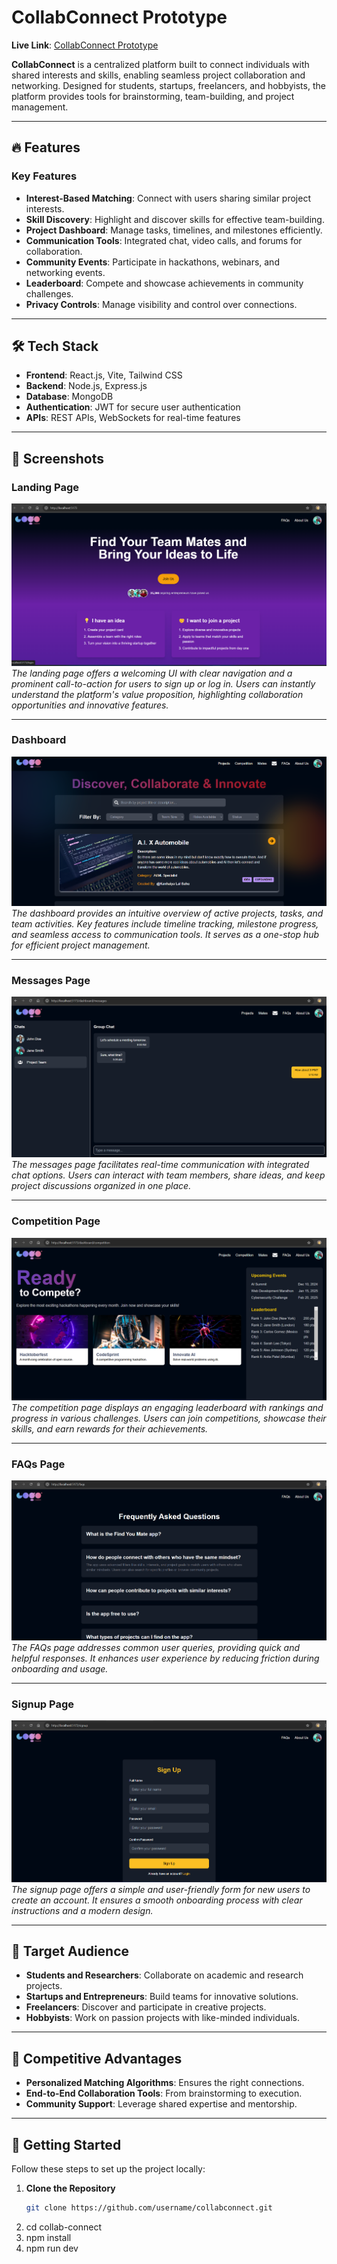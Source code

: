 # CollabConnect Prototype

**Live Link**: [CollabConnect Prototype](https://collab-connect-wheat.vercel.app/)

**CollabConnect** is a centralized platform built to connect individuals with shared interests and skills, enabling seamless project collaboration and networking. Designed for students, startups, freelancers, and hobbyists, the platform provides tools for brainstorming, team-building, and project management.

---

## 🔥 Features

### Key Features
- **Interest-Based Matching**: Connect with users sharing similar project interests.
- **Skill Discovery**: Highlight and discover skills for effective team-building.
- **Project Dashboard**: Manage tasks, timelines, and milestones efficiently.
- **Communication Tools**: Integrated chat, video calls, and forums for collaboration.
- **Community Events**: Participate in hackathons, webinars, and networking events.
- **Leaderboard**: Compete and showcase achievements in community challenges.
- **Privacy Controls**: Manage visibility and control over connections.

---

## 🛠️ Tech Stack

- **Frontend**: React.js, Vite, Tailwind CSS
- **Backend**: Node.js, Express.js
- **Database**: MongoDB
- **Authentication**: JWT for secure user authentication
- **APIs**: REST APIs, WebSockets for real-time features

---

## 📸 Screenshots

### Landing Page
![Landing Page](./images/landing.png)  
*The landing page offers a welcoming UI with clear navigation and a prominent call-to-action for users to sign up or log in. Users can instantly understand the platform's value proposition, highlighting collaboration opportunities and innovative features.*

---

### Dashboard
![Dashboard](./images/dashboard1.png)  
*The dashboard provides an intuitive overview of active projects, tasks, and team activities. Key features include timeline tracking, milestone progress, and seamless access to communication tools. It serves as a one-stop hub for efficient project management.*

---

### Messages Page
![Messages Page](./images/chats.png)  
*The messages page facilitates real-time communication with integrated chat options. Users can interact with team members, share ideas, and keep project discussions organized in one place.*

---

### Competition Page
![Competition Page](./images/competition.png)  
*The competition page displays an engaging leaderboard with rankings and progress in various challenges. Users can join competitions, showcase their skills, and earn rewards for their achievements.*

---

### FAQs Page
![FAQs Page](./images/faqs.png)  
*The FAQs page addresses common user queries, providing quick and helpful responses. It enhances user experience by reducing friction during onboarding and usage.*

---

### Signup Page
![Signup Page](./images/signup.png)  
*The signup page offers a simple and user-friendly form for new users to create an account. It ensures a smooth onboarding process with clear instructions and a modern design.*

---

## 🎯 Target Audience

- **Students and Researchers**: Collaborate on academic and research projects.
- **Startups and Entrepreneurs**: Build teams for innovative solutions.
- **Freelancers**: Discover and participate in creative projects.
- **Hobbyists**: Work on passion projects with like-minded individuals.

---

## 💪 Competitive Advantages

- **Personalized Matching Algorithms**: Ensures the right connections.
- **End-to-End Collaboration Tools**: From brainstorming to execution.
- **Community Support**: Leverage shared expertise and mentorship.

---

## 🚀 Getting Started

Follow these steps to set up the project locally:

1. **Clone the Repository**
   ```bash
   git clone https://github.com/username/collabconnect.git

2. cd collab-connect
3. npm install
4. npm run dev